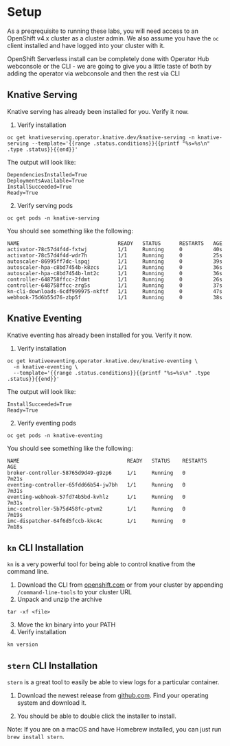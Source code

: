 # Setup

As a preqrequisite to running these labs, you will need access to an OpenShift v4.x cluster as a cluster admin.  We also assume you have the `oc` client installed and have logged into your cluster with it.

OpenShift Serverless install can be completely done with Operator Hub webconsole or the CLI - we are going to give you a little taste of both by adding the operator via webconsole and then the rest via CLI

## Knative Serving
Knative serving has already been installed for you.  Verify it now.

1.  Verify installation
```
oc get knativeserving.operator.knative.dev/knative-serving -n knative-serving --template='{{range .status.conditions}}{{printf "%s=%s\n" .type .status}}{{end}}'
```

The output will look like:

```
DependenciesInstalled=True
DeploymentsAvailable=True
InstallSucceeded=True
Ready=True
```

2.  Verify serving pods

```
oc get pods -n knative-serving
```

You should see something like the following:
```
NAME                                READY   STATUS      RESTARTS   AGE
activator-78c57d4f4d-fxtwj          1/1     Running     0          40s
activator-78c57d4f4d-wdr7h          1/1     Running     0          25s
autoscaler-86995ff7dc-lspqj         1/1     Running     0          39s
autoscaler-hpa-c8bd7454b-k8zcs      1/1     Running     0          36s
autoscaler-hpa-c8bd7454b-lmt2c      1/1     Running     0          36s
controller-648758ffcc-2fdmt         1/1     Running     0          26s
controller-648758ffcc-zrg5s         1/1     Running     0          37s
kn-cli-downloads-6cdf999975-nkftf   1/1     Running     0          47s
webhook-75d6b55d76-zbp5f            1/1     Running     0          38s
```


## Knative Eventing
Knative eventing has already been installed for you.  Verify it now.

1.  Verify installation
```
oc get knativeeventing.operator.knative.dev/knative-eventing \
  -n knative-eventing \
  --template='{{range .status.conditions}}{{printf "%s=%s\n" .type .status}}{{end}}'
```

The output will look like:
```
InstallSucceeded=True
Ready=True
```

2.  Verify eventing pods

```
oc get pods -n knative-eventing
```

You should see something like the following:
```
NAME                                   READY   STATUS    RESTARTS   AGE
broker-controller-58765d9d49-g9zp6     1/1     Running   0          7m21s
eventing-controller-65fdd66b54-jw7bh   1/1     Running   0          7m31s
eventing-webhook-57fd74b5bd-kvhlz      1/1     Running   0          7m31s
imc-controller-5b75d458fc-ptvm2        1/1     Running   0          7m19s
imc-dispatcher-64f6d5fccb-kkc4c        1/1     Running   0          7m18s
```


## `kn` CLI Installation

`kn` is a very powerful tool for being able to control knative from the command line.

1.  Download the CLI from [openshift.com](https://mirror.openshift.com/pub/openshift-v4/clients/serverless/latest) or from your cluster by appending `/command-line-tools` to your cluster URL
2.  Unpack and unzip the archive
```
tar -xf <file>
```
3.  Move the kn binary into your PATH
4.  Verify installation
```
kn version
```

## `stern` CLI Installation

`stern` is a great tool to easily be able to view logs for a particular container.

1.  Download the newest release from [github.com](https://github.com/wercker/stern/releases).  Find your operating system and download it.

2.  You should be able to double click the installer to install.

Note: If you are on a macOS and have Homebrew installed, you can just run `brew install stern`.
